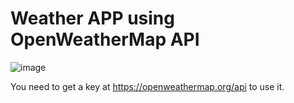<h1>Weather APP using OpenWeatherMap API</h1>

![image](https://github.com/user-attachments/assets/bbd7c99d-af2e-4fe6-976a-4c2b4b35b4aa)

You need to get a key at https://openweathermap.org/api to use it.


